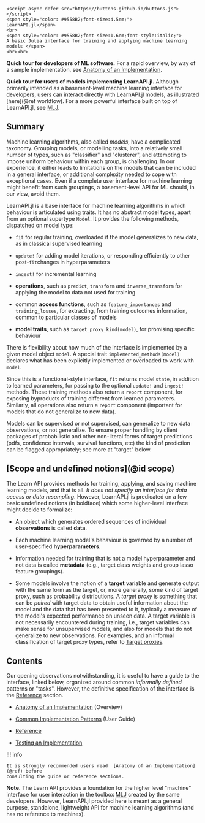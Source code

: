 ```@raw html
<script async defer src="https://buttons.github.io/buttons.js"></script>
<span style="color: #9558B2;font-size:4.5em;">
LearnAPI.jl</span>
<br>
<span style="color: #9558B2;font-size:1.6em;font-style:italic;">
A basic Julia interface for training and applying machine learning models </span>
<br><br>
```

**Quick tour for developers of ML software.** For a rapid overview, by way of a sample
implementation, see [Anatomy of an Implementation](@ref).

**Quick tour for users of models implementing LearnAPI.jl.** Although primarily intended
as a basement-level machine learning interface for developers, users can interact directly
with LearnAPI.jl models, as illustrated [here](@ref workflow). For a more powerful
interface built on top of LearnAPI.jl, see
[MLJ](https://alan-turing-institute.github.io/MLJ.jl/dev/).

## Summary

Machine learning algorithms, also called *models*, have a complicated taxonomy. Grouping
models, or modelling tasks, into a relatively small number of types, such as "classifier"
and "clusterer", and attempting to impose uniform behaviour within each group, is
challenging. In our experience, it either leads to limitations on the models that can be
included in a general interface, or additional complexity needed to cope with exceptional
cases. Even if a complete user interface for machine learning might benefit from such
groupings, a basement-level API for ML should, in our view, avoid them.

LearnAPI.jl is a base interface for machine learning algorithms in which behaviour is
articulated using traits. It has no abstract model types, apart from an optional supertype
`Model`. It provides the following methods, dispatched on model type:

- `fit` for regular training, overloaded if the model generalizes to new data, as in
  classical supervised learning

- `update!` for adding model iterations, or responding efficiently to other
  post-`fit`changes in hyperparameters

- `ingest!` for incremental learning

- **operations**, such as `predict`, `transform` and `inverse_transform` for applying the
  model to data not used for training

- common **access functions**, such as `feature_importances` and `training_losses`, for
  extracting, from training outcomes information, common to particular classes of models

- **model traits**, such as `target_proxy_kind(model)`, for promising specific behaviour

There is flexibility about how much of the interface is implemented by a given model
object `model`. A special trait `implemented_methods(model)` declares what has been
explicitly implemented or overloaded to work with `model`.

Since this is a functional-style interface, `fit` returns model `state`, in addition to
learned parameters, for passing to the optional `update!` and `ingest!` methods. These
training methods also return a `report` component, for exposing byproducts of training
different from learned parameters. Similarly, all operations also return a `report`
component (important for models that do not generalize to new data).

Models can be supervised or not supervised, can generalize to new data observations, or
not generalize. To ensure proper handling by client packages of probabilistic and other
non-literal forms of target predictions (pdfs, confidence intervals, survival functions,
etc) the kind of prediction can be flagged appropriately; see more at "target" below.


## [Scope and undefined notions](@id scope)

The Learn API provides methods for training, applying, and saving machine learning models,
and that is all. *It does not specify an interface for data access or data
resampling*. However, LearnAPI.jl is predicated on a few basic undefined notions (in
boldface) which some higher-level interface might decide to formalize:

- An object which generates ordered sequences of individual **observations** is
  called **data**.

- Each machine learning model's behaviour is governed by a number of user-specified
  **hyperparameters**.

- Information needed for training that is not a model hyperparameter and not data is called
  **metadata** (e.g., target class weights and group lasso feature groupings).

- Some models involve the notion of a **target** variable and generate output with the
  same form as the target, or, more generally, some kind of target proxy, such as
  probability distributions. A *target proxy* is something that can be *paired* with target
  data to obtain useful information about the model and the data that has been presented
  to it, typically a measure of the model's expected performance on unseen data. A target
  variable is not necessarily encountered during training, i.e., target variables can make
  sense for unsupervised models, and also for models that do not generalize to new
  observations.  For examples, and an informal classification of target proxy types, refer
  to [Target proxies](@ref).
  

## Contents

Our opening observations notwithstanding, it is useful to have a guide to the interface,
linked below, organized around common *informally defined* patterns or "tasks". However,
the definitive specification of the interface is the [Reference](@ref) section.

- [Anatomy of an Implementation](@ref) (Overview)

- [Common Implementation Patterns](@ref) (User Guide)

- [Reference](@ref)

- [Testing an Implementation](@ref)

!!! info

	It is strongly recommended users read  [Anatomy of an Implementation](@ref) before
	consulting the guide or reference sections.


**Note.** The Learn API provides a foundation for the higher level "machine"
interface for user interaction in the toolbox
[MLJ](https://alan-turing-institute.github.io/MLJ.jl/dev/) created by the same
developers. However, LearnAPI.jl provided here is meant as a general purpose,
standalone, lightweight API for machine learning algorithms (and has no reference to
machines).
